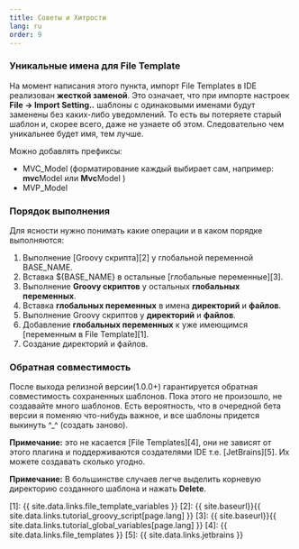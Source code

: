 ```yaml
---
title: Советы и Хитрости
lang: ru
order: 9
---
```


### Уникальные имена для File Template
На момент написания этого пункта, импорт File Templates в IDE реализован **жесткой заменой**. Это означает, что при импорте настроек **File -> Import Setting..** шаблоны с одинаковыми именами будут заменены без каких-либо уведомлений. То есть вы потеряете старый шаблон и, скорее всего, даже не узнаете об этом. Следовательно чем уникальнее будет имя, тем лучше.

Можно добавлять префиксы:

- MVC_Model (форматирование каждый выбирает сам, например: **mvc**Model или **Mvc**Model )
- MVP_Model

### Порядок выполнения
Для ясности нужно понимать какие операции и в каком порядке выполняются:

1. Выполнение [Groovy скрипта][2] у глобальной переменной BASE_NAME.
2. Вставка <font class="variable">${BASE_NAME}</font> в остальные [глобальные переменные][3].
3. Выполнение **Groovy скриптов** у остальных **глобальных переменных**.
4. Вставка **глобальных переменных** в имена **директорий** и **файлов**.
5. Выполнение Groovy скриптов у **директорий** и **файлов**.
6. Добавление **глобальных переменных** к уже имеющимся [переменным в File Template][1]. 
7. Создание директорий и файлов.

### Обратная совместимость
После выхода релизной версии(1.0.0+) гарантируется обратная совместимость сохраненных шаблонов. Пока этого не произошло, не создавайте много шаблонов. Есть вероятность, что в очередной бета версии я поменяю что-нибудь важное, и все шаблоны придется выкинуть  ^_^ (создать заново).

**Примечание:** это не касается [File Templates][4], они не зависят от этого плагина и поддерживаются создателями IDE т.е. [JetBrains][5]. Их можете создавать сколько угодно.

**Примечание:** В большинстве случаев легче выделить корневую директорию созданного шаблона и нажать **Delete**.


[1]: {{ site.data.links.file_template_variables }}
[2]: {{ site.baseurl}}{{ site.data.links.tutorial_groovy_script[page.lang] }}
[3]: {{ site.baseurl}}{{ site.data.links.tutorial_global_variables[page.lang] }}
[4]: {{ site.data.links.file_templates }}
[5]: {{ site.data.links.jetbrains }}